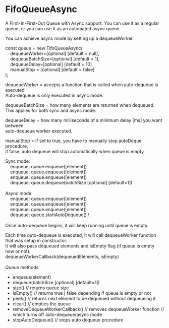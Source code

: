 # FifoQueueAsync

A First-In-First-Out Queue with Async support.
You can use it as a regular queue, or you can use it 
as an automated async queue.

You can achieve async mode by setting up a dequeueWorker.

const queue = new FifoQueueAsync( \
&nbsp; &nbsp; dequeueWorker=[optional] [default = null], \
&nbsp; &nbsp; dequeueBatchSize=[optional] [default = 1], \
&nbsp; &nbsp; dequeueDelay=[optional] [default = 10] \
&nbsp; &nbsp; manualStop = [optional] [default = false] \
);

dequeueWorker = accepts a function that is called when auto-dequeue is executed \
Auto-dequeue is only executed in async mode.

dequeueBatchSize = how many elements are returned when dequeued. \
This applies for both sync and async mode.

dequeueDelay = how many milliseconds of a minimum delay [ms] you want between \
auto-dequeue worker executed.

manualStop = if set to true, you have to manually stop autoDeque procedure, \
if false, auto dequeue will stop automatically when queue is empty

Sync mode: \
&nbsp; &nbsp; enqueue: queue.enqueue([element]) \
&nbsp; &nbsp; enqueue: queue.enqueue([element]) \
&nbsp; &nbsp; enqueue: queue.enqueue([element]) \
&nbsp; &nbsp; dequeue: queue.dequeue(batchSize [optional] [default=1]) \
 \
Async mode: \
&nbsp; &nbsp; enqueue: queue.enqueue([element]) \
&nbsp; &nbsp; enqueue: queue.enqueue([element]) \
&nbsp; &nbsp; enqueue: queue.enqueue([element]) \
&nbsp; &nbsp; dequeue: queue.startAutoDequeue() \   
 \
Once auto-dequeue begins, it will keep running until queue is empty.

Each time quto-dequeue is executed, it will call dequeueWorker function \
that was setup in constructor. \
It will also pass dequeued elements and isEmpty flag (if queue is empty now or not). \
dequeueWorkerCallback(dequeuedElements, isEmpty)
\
\
Queue methods:
- enqueue(element)
- dequeue(batchSize [optional] [default=1])
- size() // returns queue size
- isEmpty() // returns true | false depending if queue is empty or not
- peek() // returns next element to be dequeued without dequeueing it
- clear() // empties the queue
- removeDequeueWorkerCallback() // removes dequeueWorker function
                                // which turns off auto-dequeue/async mode
- stopAutoDequeue() // stops auto dequeue procedure